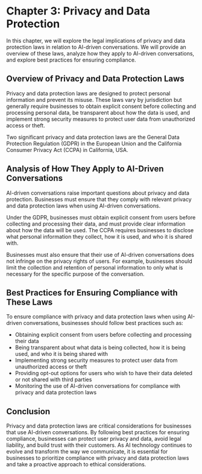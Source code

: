 Chapter 3: Privacy and Data Protection
======================================

In this chapter, we will explore the legal implications of privacy and data protection laws in relation to AI-driven conversations. We will provide an overview of these laws, analyze how they apply to AI-driven conversations, and explore best practices for ensuring compliance.

Overview of Privacy and Data Protection Laws
--------------------------------------------

Privacy and data protection laws are designed to protect personal information and prevent its misuse. These laws vary by jurisdiction but generally require businesses to obtain explicit consent before collecting and processing personal data, be transparent about how the data is used, and implement strong security measures to protect user data from unauthorized access or theft.

Two significant privacy and data protection laws are the General Data Protection Regulation (GDPR) in the European Union and the California Consumer Privacy Act (CCPA) in California, USA.

Analysis of How They Apply to AI-Driven Conversations
-----------------------------------------------------

AI-driven conversations raise important questions about privacy and data protection. Businesses must ensure that they comply with relevant privacy and data protection laws when using AI-driven conversations.

Under the GDPR, businesses must obtain explicit consent from users before collecting and processing their data, and must provide clear information about how the data will be used. The CCPA requires businesses to disclose what personal information they collect, how it is used, and who it is shared with.

Businesses must also ensure that their use of AI-driven conversations does not infringe on the privacy rights of users. For example, businesses should limit the collection and retention of personal information to only what is necessary for the specific purpose of the conversation.

Best Practices for Ensuring Compliance with These Laws
------------------------------------------------------

To ensure compliance with privacy and data protection laws when using AI-driven conversations, businesses should follow best practices such as:

* Obtaining explicit consent from users before collecting and processing their data
* Being transparent about what data is being collected, how it is being used, and who it is being shared with
* Implementing strong security measures to protect user data from unauthorized access or theft
* Providing opt-out options for users who wish to have their data deleted or not shared with third parties
* Monitoring the use of AI-driven conversations for compliance with privacy and data protection laws

Conclusion
----------

Privacy and data protection laws are critical considerations for businesses that use AI-driven conversations. By following best practices for ensuring compliance, businesses can protect user privacy and data, avoid legal liability, and build trust with their customers. As AI technology continues to evolve and transform the way we communicate, it is essential for businesses to prioritize compliance with privacy and data protection laws and take a proactive approach to ethical considerations.
